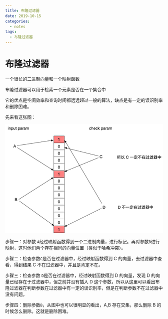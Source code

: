 ```yaml
---
title: 布隆过滤器
date: 2019-10-15
categories:
  - notes
tags:
  - 布隆过滤器
---
```


# 布隆过滤器

一个很长的二进制向量和一个映射函数  

布隆过滤器可以用于检索一个元素是否在一个集合中  

它的优点是空间效率和查询时间都远远超过一般的算法，缺点是有一定的误识别率和删除困难。

先来看这张图：

![布隆过滤器](https://raw.githubusercontent.com/liunaijie/images/master/布隆过滤器.png)

步骤一：对参数 `A`经过映射函数得到一个二进制向量，进行标记。再对参数`B`进行映射，这时他们两个存在相同的向量位置（类似于哈希冲突）。

步骤二：检查参数`C`是否在过滤器中，经过映射函数得到 C 的向量，去过滤器中查看，得到结果 C 不在过滤器中，并且是肯定不在。

步骤三：检查参数 `D`是否在过滤器中，经过映射函数得到 D 的向量，发现 D 的向量已经存在于过滤器中，但之前并没有插入 D 这个参数，所以从这里可以看出布隆过滤器在判断参数在过滤器中有一定的误识别率，但是在判断参数不在过滤器中没有问题。

步骤四：删除参数`B`，从图中也可以很明显的看出，A,B 存在交集，那么删除 B 的时候怎么删除。这就是删除困难。

